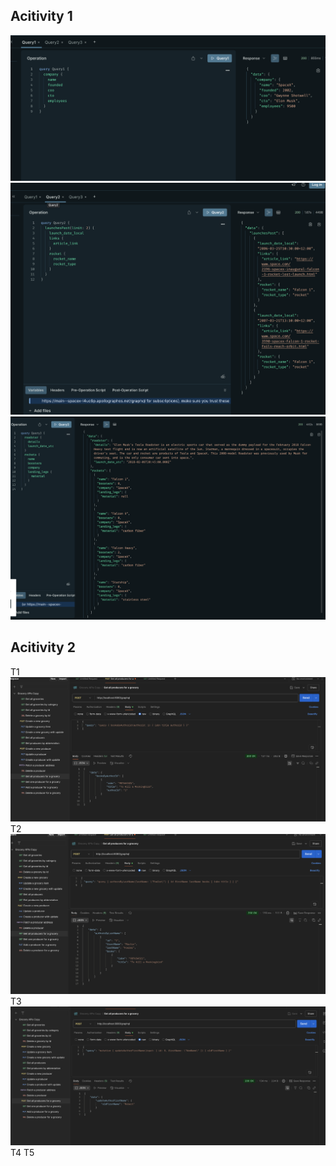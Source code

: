 ## Acitivity 1

![alt text](image.png)
![alt text](image-1.png)
![alt text](image-2.png)

## Acitivity 2

T1 ![alt text](image-3.png)
T2 ![alt text](image-4.png)
T3 ![alt text](image-5.png)
T4
T5
